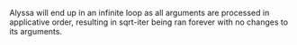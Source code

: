 Alyssa will end up in an infinite loop as all arguments are processed in applicative order, resulting in
sqrt-iter being ran forever with no changes to its arguments.
